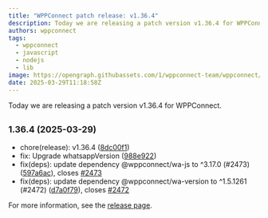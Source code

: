 ```yaml
---
title: "WPPConnect patch release: v1.36.4"
description: Today we are releasing a patch version v1.36.4 for WPPConnect.
authors: wppconnect
tags:
  - wppconnect
  - javascript
  - nodejs
  - lib
image: https://opengraph.githubassets.com/1/wppconnect-team/wppconnect/releases/tag/v1.36.4
date: 2025-03-29T11:18:58Z
---
```


Today we are releasing a patch version v1.36.4 for WPPConnect.

<!--truncate-->

## <small>1.36.4 (2025-03-29)</small>

* chore(release): v1.36.4 ([8dc00f1](https://github.com/wppconnect-team/wppconnect/commit/8dc00f1))
* fix: Upgrade whatsappVersion ([988e922](https://github.com/wppconnect-team/wppconnect/commit/988e922))
* fix(deps): update dependency @wppconnect/wa-js to ^3.17.0 (#2473) ([597a6ac](https://github.com/wppconnect-team/wppconnect/commit/597a6ac)), closes [#2473](https://github.com/wppconnect-team/wppconnect/issues/2473)
* fix(deps): update dependency @wppconnect/wa-version to ^1.5.1261 (#2472) ([d7a0f79](https://github.com/wppconnect-team/wppconnect/commit/d7a0f79)), closes [#2472](https://github.com/wppconnect-team/wppconnect/issues/2472)

For more information, see the [release page](https://github.com/wppconnect-team/wppconnect/releases/tag/v1.36.4).